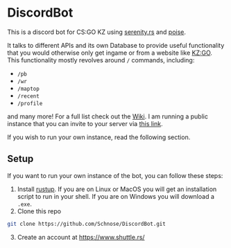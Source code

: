 # DiscordBot
This is a discord bot for CS:GO KZ using [serenity.rs](https://github.com/serenity-rs/serenity)
and [poise](https://github.com/serenity-rs/poise).

It talks to different APIs and its own Database to provide useful functionality that you would
otherwise only get ingame or from a website like [KZ:GO](https://kzgo.eu). This functionality mostly
revolves around `/` commands, including:
- `/pb`
- `/wr`
- `/maptop`
- `/recent`
- `/profile`

and many more! For a full list check out the [Wiki](https://github.com/Schnose/DiscordBot/wiki).
I am running a public instance that you can invite to your server via [this link](https://discord.com/oauth2/authorize?client_id=940308056451973120&permissions=327744&scope=bot%20applications.commands).

If you wish to run your own instance, read the following section.

## Setup

If you want to run your own instance of the bot, you can follow these steps:

1. Install [rustup](https://rustup.rs/). If you are on Linux or MacOS you will get an installation script to run in your shell. If you are on Windows you will download a `.exe`.
2. Clone this repo

```sh
git clone https://github.com/Schnose/DiscordBot.git
```

3. Create an account at https://www.shuttle.rs/

